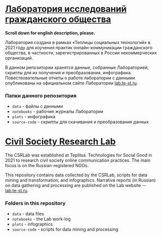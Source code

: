 # [Лаборатория исследований гражданского общества](lab.te-st.ru)
**Scroll down for english description, please.**

Лаборатория создана в рамках «Теплицы социальных технологий» в 2021 году для изучения практик онлайн-коммуникации гражданского общества, в частности, зарегистрированных в России некоммерческих организаций.

В данном репозитории хранятся данные, собранные Лабораторией, скрипты для их получения и преобразования, инфографика. Повествовательные отчеты о работе лаборатории с данными опубликованы на официальном сайте Лаборатории [lab.te-st.ru](lab.te-st.ru). 

### Папки данного репозитория
- `data` - файлы с данными
- `notebooks` - рабочие журналы Лаборатории
- `plots` - инфографика
- `source-code` - скрипты для скачивания и преобразования данных

# [Civil Society Research Lab](lab.te-st.ru)

The CSRLab was established at Teplitsa. Technologies for Social Good in 2021 to research civil society online communication practices. The main focus is on the Russian-registered NGOs.

This repository contains data collected by the CSRLab, scripts for data mining and transformation, and infographics. Narrative reports (in Russian) on data gathering and processing are published on the Lab website -- [lab.te-st.ru](lab.te-st.ru). 

### Folders in this repository
- `data` - data files
- `notebooks` - the Lab work-log
- `plots` - infographics
- `source-code` - scripts for data mining and processing
